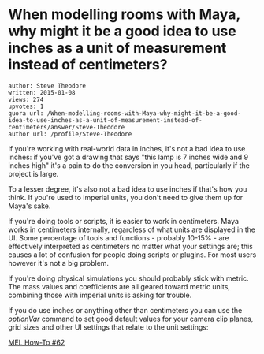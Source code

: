 # When modelling rooms with Maya, why might it be a good idea to use inches as a unit of measurement instead of centimeters?

	author: Steve Theodore
	written: 2015-01-08
	views: 274
	upvotes: 1
	quora url: /When-modelling-rooms-with-Maya-why-might-it-be-a-good-idea-to-use-inches-as-a-unit-of-measurement-instead-of-centimeters/answer/Steve-Theodore
	author url: /profile/Steve-Theodore


If you're working with real-world data in inches, it's not a bad idea to use inches: if you've got a drawing that says "this lamp is 7 inches wide and 9 inches high" it's a pain to do the conversion in you head, particularly if the project is large. 

To a lesser degree, it's also not a bad idea to use inches if that's how you think. If you're used to imperial units, you don't need to give them up for Maya's sake.

If you're doing tools or scripts, it is easier to work in centimeters. Maya works in centimeters internally, regardless of what units are displayed in the UI. Some percentage of tools and functions - probably 10-15% - are effectively interpreted as centimeters no matter what your settings are; this causes a lot of confusion for people doing scripts or plugins. For most users however it's not a big problem.

If you're doing physical simulations you should probably stick with metric. The mass values and coefficients are all geared toward metric units, combining those with imperial units is asking for trouble.

If you do use inches or anything other than centimeters you can use the _optionVar_ command to set good default values for your camera clip planes, grid sizes and other UI settings that relate to the unit settings:

[MEL How-To #62](http://ewertb.soundlinker.com/mel/mel.062.php)

